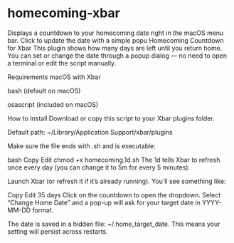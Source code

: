 # homecoming-xbar
Displays a countdown to your homecoming date right in the macOS menu bar. Click to update the date with a simple popu
Homecoming Countdown for Xbar
This plugin shows how many days are left until you return home. You can set or change the date through a popup dialog — no need to open a terminal or edit the script manually.

Requirements
macOS with Xbar

bash (default on macOS)

osascript (included on macOS)

How to Install
Download or copy this script to your Xbar plugins folder.

Default path: ~/Library/Application Support/xbar/plugins

Make sure the file ends with .sh and is executable:

bash
Copy
Edit
chmod +x homecoming.1d.sh
The 1d tells Xbar to refresh once every day (you can change it to 5m for every 5 minutes).

Launch Xbar (or refresh it if it’s already running). You’ll see something like:

Copy
Edit
35 days
Click on the countdown to open the dropdown.
Select “Change Home Date” and a pop-up will ask for your target date in YYYY-MM-DD format.

The date is saved in a hidden file: ~/.home_target_date.
This means your setting will persist across restarts.
